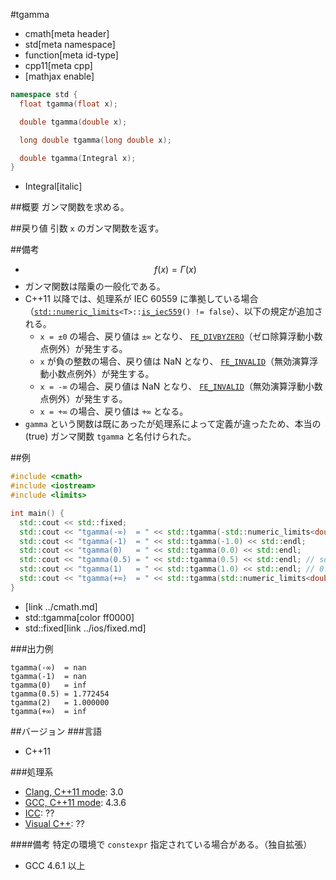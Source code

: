 #tgamma
* cmath[meta header]
* std[meta namespace]
* function[meta id-type]
* cpp11[meta cpp]
* [mathjax enable]

```cpp
namespace std {
  float tgamma(float x);

  double tgamma(double x);

  long double tgamma(long double x);

  double tgamma(Integral x);
}
```
* Integral[italic]

##概要
ガンマ関数を求める。


##戻り値
引数 `x` のガンマ関数を返す。


##備考
- $$ f(x) = \Gamma (x) $$
- ガンマ関数は階乗の一般化である。
- C++11 以降では、処理系が IEC 60559 に準拠している場合（[`std::numeric_limits`](../limits/numeric_limits.md)`<T>::`[`is_iec559`](../limits/numeric_limits/is_iec559.md)`() != false`）、以下の規定が追加される。
    - `x = ±0` の場合、戻り値は `±∞` となり、
    [`FE_DIVBYZERO`](../cfenv/fe_divbyzero.md)（ゼロ除算浮動小数点例外）が発生する。
    - `x` が負の整数の場合、戻り値は NaN となり、
    [`FE_INVALID`](../cfenv/fe_invalid.md)（無効演算浮動小数点例外）が発生する。
    - `x = -∞` の場合、戻り値は NaN となり、
    [`FE_INVALID`](../cfenv/fe_invalid.md)（無効演算浮動小数点例外）が発生する。
    - `x = +∞` の場合、戻り値は `+∞` となる。
- `gamma` という関数は既にあったが処理系によって定義が違ったため、本当の (true) ガンマ関数 `tgamma` と名付けられた。


##例
```cpp
#include <cmath>
#include <iostream>
#include <limits>

int main() {
  std::cout << std::fixed;
  std::cout << "tgamma(-∞)  = " << std::tgamma(-std::numeric_limits<double>::infinity()) << std::endl;
  std::cout << "tgamma(-1)  = " << std::tgamma(-1.0) << std::endl;
  std::cout << "tgamma(0)   = " << std::tgamma(0.0) << std::endl;
  std::cout << "tgamma(0.5) = " << std::tgamma(0.5) << std::endl; // sqrt(pi)
  std::cout << "tgamma(1)   = " << std::tgamma(1.0) << std::endl; // 0!
  std::cout << "tgamma(+∞)  = " << std::tgamma(std::numeric_limits<double>::infinity()) << std::endl;
}
```
* <cmath>[link ../cmath.md]
* std::tgamma[color ff0000]
* std::fixed[link ../ios/fixed.md]

###出力例
```
tgamma(-∞)  = nan
tgamma(-1)  = nan
tgamma(0)   = inf
tgamma(0.5) = 1.772454
tgamma(2)   = 1.000000
tgamma(+∞)  = inf
```

##バージョン
###言語
- C++11

###処理系
- [Clang, C++11 mode](/implementation.md#clang): 3.0
- [GCC, C++11 mode](/implementation.md#gcc): 4.3.6
- [ICC](/implementation.md#icc): ??
- [Visual C++](/implementation.md#visual_cpp): ??

####備考
特定の環境で `constexpr` 指定されている場合がある。（独自拡張）

- GCC 4.6.1 以上
